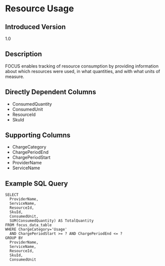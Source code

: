 # Resource Usage

## Introduced Version
1.0

## Description
FOCUS enables tracking of resource consumption by providing information about which resources were used, in what quantities, and with what units of measure.

## Directly Dependent Columns
* ConsumedQuantity
* ConsumedUnit
* ResourceId
* SkuId

## Supporting Columns
* ChargeCategory
* ChargePeriodEnd
* ChargePeriodStart
* ProviderName
* ServiceName

## Example SQL Query
```
SELECT
  ProviderName,
  ServiceName,
  ResourceId,
  SkuId,
  ConsumedUnit,
  SUM(ConsumedQuantity) AS TotalQuantity
FROM focus_data_table
WHERE ChargeCategory='Usage'
  AND ChargePeriodStart >= ? AND ChargePeriodEnd <= ?
GROUP BY
  ProviderName,
  ServiceName,
  ResourceId,
  SkuId,
  ConsumedUnit
``` 